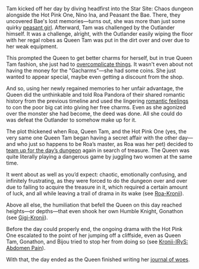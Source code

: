 <!-- title: Tam Gandr -->
<!-- status: Alive -->

Tam kicked off her day by diving headfirst into the Star Site: Chaos dungeon alongside the Hot Pink One, Nino Ina, and Peasant the Bae. There, they uncovered Bae's lost memories—turns out, she was more than just some quirky [peasant girl](https://www.youtube.com/watch?v=PukMnVXnJMo&t=2307s). Afterward, Tam was challenged by the Outlander himself. It was a challenge, alright, with the Outlander easily wiping the floor with her regal robes as Queen Tam was put in the dirt over and over due to her weak equipment.

This prompted the Queen to get better charms for herself, but in true Queen Tam fashion, she just had to [overcomplicate things](https://youtu.be/PukMnVXnJMo?t=3165). It wasn't even about not having the money for the "Gacharms"—she had some coins. She just wanted to appear special, maybe even getting a discount from the shop.

And so, using her newly regained memories to her unfair advantage, the Queen did the unthinkable and told Roa Pandora of their shared romantic history from the previous timeline and used the lingering [romantic feelings](https://www.youtube.com/watch?v=PukMnVXnJMo&t=3653s&pp=0gcJCTAAlc8ueATH) to con the poor big cat into giving her free charms. Even as she agonized over the monster she had become, the deed was done. All she could do was defeat the Outlander to somehow make up for it.

The plot thickened when Roa, Queen Tam, and the Hot Pink One (yes, the very same one Queen Tam began having a secret affair with the other day—and who just so happens to be Roa’s master, as Roa was her pet) decided to [team up for the day’s dungeon](https://youtu.be/PukMnVXnJMo?t=5771) again in search of treasure. The Queen was quite literally playing a dangerous game by juggling two women at the same time.

It went about as well as you’d expect: chaotic, emotionally confusing, and infinitely frustrating, as they were forced to do the dungeon over and over due to failing to acquire the treasure in it, which required a certain amount of luck, and all while leaving a trail of drama in its wake (see [Roa-Kronii](#edge:kronii-raora)).

Above all else, the humiliation that befell the Queen on this day reached heights—or depths—that even shook her own Humble Knight, Gonathon (see [Gigi-Kronii](#edge:kronii-gigi)).

Before the day could properly end, the ongoing drama with the Hot Pink One escalated to the point of her jumping off a cliffside, even as Queen Tam, Gonathon, and Bijou tried to stop her from doing so (see [Kronii-IRyS: Abdomen Pain](#edge:irys-kronii)).

With that, the day ended as the Queen finished writing her [journal of woes](https://youtu.be/PukMnVXnJMo?t=16515).
